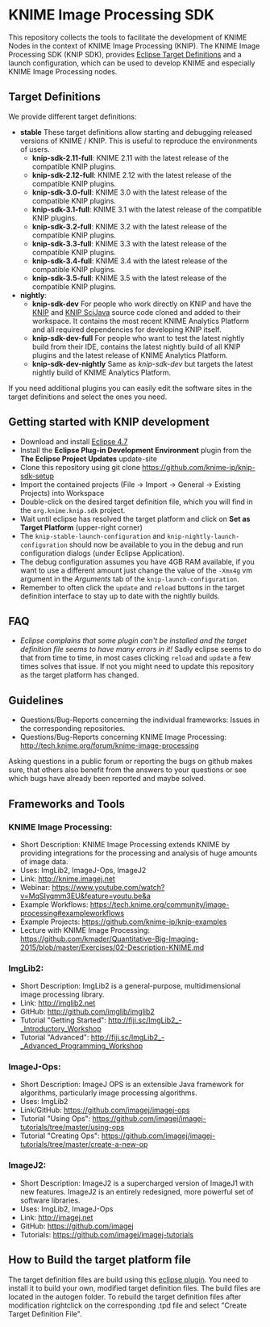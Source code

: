 KNIME Image Processing SDK
==============
This repository collects the tools to facilitate the development of KNIME Nodes in the context of KNIME Image Processing (KNIP). The KNIME Image Processing SDK (KNIP SDK), provides [Eclipse Target Definitions](https://wiki.eclipse.org/PDE/Target_Definitions) and a launch configuration, which can be used to develop KNIME and especially KNIME Image Processing nodes.

## Target Definitions
We provide different target definitions:
* __stable__
   These target definitions allow starting and debugging released versions of KNIME / KNIP. This is useful to reproduce the environments of users.
  * __knip-sdk-2.11-full__:
        KNIME 2.11 with the latest release of the compatible KNIP plugins.
  * __knip-sdk-2.12-full__:
	KNIME 2.12 with the latest release of the compatible KNIP plugins.
  * __knip-sdk-3.0-full__:
	KNIME 3.0 with the latest release of the compatible KNIP plugins.
  * __knip-sdk-3.1-full__:
	KNIME 3.1 with the latest release of the compatible KNIP plugins.
  * __knip-sdk-3.2-full__:
	KNIME 3.2 with the latest release of the compatible KNIP plugins.
  * __knip-sdk-3.3-full__:
	KNIME 3.3 with the latest release of the compatible KNIP plugins.
  * __knip-sdk-3.4-full__:
	KNIME 3.4 with the latest release of the compatible KNIP plugins.
  * __knip-sdk-3.5-full__:
	KNIME 3.5 with the latest release of the compatible KNIP plugins.	
* __nightly__:
  * __knip-sdk-dev__ For people who work directly on KNIP and have the [KNIP](https://github.com/knime-ip/knip) and [KNIP SciJava](https://github.com/knime-ip/knip-scijava) source code cloned and added to their workspace.
It contains the most recent KNIME Analytics Platform and all required dependencies for developing KNIP itself.
  * __knip-sdk-dev-full__ For people who want to test the latest nightly build from their IDE, contains the latest nightly build of all KNIP plugins and the latest release of KNIME Analytics Platform.
  * __knip-sdk-dev-nightly__ Same as _knip-sdk-dev_ but targets the latest nightly build of KNIME Analytics Platform.

If you need additional plugins you can easily edit the software sites in the target definitions and select the ones you need.

## Getting started with KNIP development
- Download and install [Eclipse 4.7](http://eclipse.org/home/index.php)
- Install the __Eclipse Plug-in Development Environment__ plugin from the __The Eclipse Project Updates__ update-site
- Clone this repository using git clone https://github.com/knime-ip/knip-sdk-setup
- Import the contained projects (File -> Import -> General -> Existing Projects) into Workspace
- Double-click on the desired target definition file, which you will find in the ``org.knime.knip.sdk`` project.
- Wait until eclipse has resolved the target platform and click on __Set as Target Platform__ (upper-right corner)
- The ``knip-stable-launch-configuration`` and ``knip-nightly-launch-configuration`` should now be available to you in the debug and run configuration dialogs (under Eclipse Application).
- The debug configuration assumes you have 4GB RAM available, if you want to use a different amount just  change the value of the ``-Xmx4g`` vm argument in the _Arguments_ tab of the ``knip-launch-configuration``.
- Remember to often click the ``update`` and ``reload`` buttons in the target definition interface to stay up to date with the nightly builds.

## FAQ
- _Eclipse complains that some plugin can't be installed and the target definition file seems to have many errors in it!_
Sadly eclipse seems to do that from time to time, in most cases clicking ``reload`` and ``update`` a few times solves that issue. If not you might need to update this repository as the target platform has changed.

## Guidelines
- Questions/Bug-Reports concerning the individual frameworks: Issues in the corresponding repositories.
- Questions/Bug-Reports concerning KNIME Image Processing: http://tech.knime.org/forum/knime-image-processing

Asking questions in a public forum or reporting the bugs on github makes sure, that others also benefit from the answers to your questions or see which bugs have already been reported and maybe solved.

## Frameworks and Tools
### KNIME Image Processing:
- Short Description: KNIME Image Processing extends KNIME by providing integrations for the processing and analysis of huge amounts of image data.
- Uses: ImgLib2, ImageJ-Ops, ImageJ2
- Link: http://knime.imagej.net
- Webinar: https://www.youtube.com/watch?v=MqSIyqmm3EU&feature=youtu.be&a
- Example Workflows: https://tech.knime.org/community/image-processing#exampleworkflows
- Example Projects: https://github.com/knime-ip/knip-examples
- Lecture with KNIME Image Processing: https://github.com/kmader/Quantitative-Big-Imaging-2015/blob/master/Exercises/02-Description-KNIME.md

### ImgLib2:
- Short Description: ImgLib2 is a general-purpose, multidimensional image processing library.
- Link: http://imglib2.net
- GitHub: http://github.com/imglib/imglib2
- Tutorial "Getting Started": http://fiji.sc/ImgLib2_-_Introductory_Workshop
- Tutorial "Advanced": http://fiji.sc/ImgLib2_-_Advanced_Programming_Workshop

### ImageJ-Ops:
- Short Description: ImageJ OPS is an extensible Java framework for algorithms, particularly image processing algorithms.
- Uses: ImgLib2
- Link/GitHub: https://github.com/imagej/imagej-ops
- Tutorial "Using Ops": https://github.com/imagej/imagej-tutorials/tree/master/using-ops
- Tutorial "Creating Ops": https://github.com/imagej/imagej-tutorials/tree/master/create-a-new-op

### ImageJ2:
- Short Description: ImageJ2 is a supercharged version of ImageJ1 with new features. ImageJ2 is an entirely redesigned, more powerful set of software libraries.
- Uses: ImgLib2, ImageJ-Ops
- Link: http://imagej.net
- GitHub: https://github.com/imagej
- Tutorials: https://github.com/imagej/imagej-tutorials


## How to Build the target platform file
The target definition files are build using this [eclipse plugin](https://github.com/mbarbero/fr.obeo.releng.targetplatform). You need to install it to build your own, modified target definition files.
The build files are located in the autogen folder. To rebuild the target definition files after modification rightclick on the corresponding .tpd file and select "Create Target Definition File".
